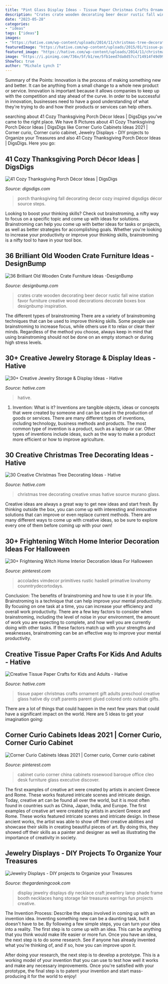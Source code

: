 ```yaml
---
title: "Pint Glass Display Ideas - Tissue Paper Christmas Crafts Ornament Gift Adults Preschool Creative Glass Hative Diy Craft Parents Parent Glued Colored Onto Outside Gifts"
description: "Crates crate wooden decorating beer decor rustic fall wine station favor furniture creative wood decorations decorate boxes box designbump inspiration"
date: "2023-05-28"
categories:
- "ideas"
tags: ["ideas"]
images:
- "https://hative.com/wp-content/uploads/2014/11/christmas-tree-decorating-ideas/3-christmas-tree-decorating-ideas.jpg"
featuredImage: "https://hative.com/wp-content/uploads/2015/01/tissue-paper-crafts/11-tissue-paper-crafts.jpg"
featured_image: "https://hative.com/wp-content/uploads/2014/11/christmas-tree-decorating-ideas/3-christmas-tree-decorating-ideas.jpg"
image: "https://i.pinimg.com/736x/5f/b1/ee/5fb1eed7da8d57cc714914f49d99a6b1.jpg"
ShowToc: true
author: "Michale Lynch I"
---
```



Summary of the Points:
Innovation is the process of making something new and better. It can be anything from a small change to a whole new product or service. Innovation is important because it allows companies to keep up with the competition and stay ahead of the curve. In order to be successful in innovation, businesses need to have a good understanding of what they're trying to do and how their products or services can help others.

	

		
searching about 41 Cozy Thanksgiving Porch Décor Ideas | DigsDigs you've came to the right place. We have 8 Pictures about 41 Cozy Thanksgiving Porch Décor Ideas | DigsDigs like Corner Curio Cabinets Ideas 2021 | Corner curio, Corner curio cabinet, Jewelry Displays - DIY projects to Organize your Treasures and also 41 Cozy Thanksgiving Porch Décor Ideas | DigsDigs. Here you go:
		
    
## 41 Cozy Thanksgiving Porch Décor Ideas | DigsDigs

<img loading=lazy src="http://www.digsdigs.com/photos/cozy-thanksgiving-porch-decor-ideas-24.jpg" onerror="this.onerror=null;this.src='https://tse3.mm.bing.net/th?id=OIP.hVPD1yg35a0oc-YfO58tOwHaJo&amp;pid=15.1';" alt="41 Cozy Thanksgiving Porch Décor Ideas | DigsDigs">

_Source: digsdigs.com_

>porch thanksgiving fall decorating decor cozy inspired digsdigs décor source steps. 

	

Looking to boost your thinking skills? Check out brainstroming, a nifty way to focus on a specific topic and come up with ideas for solutions. Brainstroming can help you come up with better ideas for tasks or projects, as well as better strategies for accomplishing goals. Whether you're looking to increase your productivity or improve your thinking skills, brainstroming is a nifty tool to have in your tool box.

    
## 36 Brilliant Old Wooden Crate Furniture Ideas -DesignBump

<img loading=lazy src="https://designbump.com/wp-content/uploads/2015/10/crate09.jpg" onerror="this.onerror=null;this.src='https://tse3.mm.bing.net/th?id=OIP.ywL7SreYT2_Rk7nFWorIXAHaLH&amp;pid=15.1';" alt="36 Brilliant Old Wooden Crate Furniture Ideas -DesignBump">

_Source: designbump.com_

>crates crate wooden decorating beer decor rustic fall wine station favor furniture creative wood decorations decorate boxes box designbump inspiration. 

	

The different types of brainstroming
There are a variety of brainstroming techniques that can be used to improve thinking skills. Some people use brainstroming to increase focus, while others use it to relax or clear their minds. Regardless of the method you choose, always keep in mind that using brainstroming should not be done on an empty stomach or during high stress levels.

    
## 30+ Creative Jewelry Storage &amp; Display Ideas - Hative

<img loading=lazy src="https://hative.com/wp-content/uploads/2015/01/jewelry-storage-display-ideas/22-jewelry-storage-display-ideas.jpg" onerror="this.onerror=null;this.src='https://tse2.mm.bing.net/th?id=OIP.QTYojMsHxAUaXdXwJ7jSrwHaLK&amp;pid=15.1';" alt="30+ Creative Jewelry Storage &amp; Display Ideas - Hative">

_Source: hative.com_

>hative. 

	

1. Invention: What is it?
Inventions are tangible objects, ideas or concepts that were created by someone and can be used in the production of goods or services. There are many different types of inventions, including technology, business methods and products. The most common type of invention is a product, such as a laptop or car. Other types of inventions include ideas, such as the way to make a product more efficient or how to improve agriculture.

    
## 30 Creative Christmas Tree Decorating Ideas - Hative

<img loading=lazy src="https://hative.com/wp-content/uploads/2014/11/christmas-tree-decorating-ideas/3-christmas-tree-decorating-ideas.jpg" onerror="this.onerror=null;this.src='https://tse2.mm.bing.net/th?id=OIP.rQCApYSfsbvfFDrHbgTfMgHaLH&amp;pid=15.1';" alt="30 Creative Christmas Tree Decorating Ideas - Hative">

_Source: hative.com_

>christmas tree decorating creative xmas hative source murano glass. 

	

Creative ideas are always a great way to get new ideas and start fresh. By thinking outside the box, you can come up with interesting and innovative solutions that can improve or even replace current methods. There are many different ways to come up with creative ideas, so be sure to explore every one of them before coming up with your own!

    
## 30+ Frightening Witch Home Interior Decoration Ideas For Halloween

<img loading=lazy src="https://i.pinimg.com/736x/5f/b1/ee/5fb1eed7da8d57cc714914f49d99a6b1.jpg" onerror="this.onerror=null;this.src='https://tse3.mm.bing.net/th?id=OIP.Yd0OAUIjvhGmcYcxaOl5hwHaLH&amp;pid=15.1';" alt="30+ Frightening Witch Home Interior Decoration Ideas For Halloween">

_Source: pinterest.com_

>accolades vimdecor primitives rustic haskell primative lovahomy counntrydecortodays. 

	

Conclusion: The benefits of brainstroming and how to use it in your life.
Brainstroming is a technique that can help improve your mental productivity. By focusing on one task at a time, you can increase your efficiency and overall work productivity. There are a few key factors to consider when brainstroming, including the level of noise in your environment, the amount of work you are expecting to complete, and how well you are currently doing with other tasks. If these factors match up with your strengths and weaknesses, brainstroming can be an effective way to improve your mental productivity.

    
## Creative Tissue Paper Crafts For Kids And Adults - Hative

<img loading=lazy src="https://hative.com/wp-content/uploads/2015/01/tissue-paper-crafts/11-tissue-paper-crafts.jpg" onerror="this.onerror=null;this.src='https://tse3.mm.bing.net/th?id=OIP.bwX_NhNdwfPOk6Ed29tJhQHaJ4&amp;pid=15.1';" alt="Creative Tissue Paper Crafts for Kids and Adults - Hative">

_Source: hative.com_

>tissue paper christmas crafts ornament gift adults preschool creative glass hative diy craft parents parent glued colored onto outside gifts. 

	

There are a lot of things that could happen in the next few years that could have a significant impact on the world. Here are 5 ideas to get your imagination going: 

    
## Corner Curio Cabinets Ideas 2021 | Corner Curio, Corner Curio Cabinet

<img loading=lazy src="https://i.pinimg.com/736x/e1/cd/21/e1cd21d7b7cc69177c1f1c56790e79b1.jpg" onerror="this.onerror=null;this.src='https://tse4.mm.bing.net/th?id=OIP.DdL7up1VJnKeb0ciRv3X9AHaLK&amp;pid=15.1';" alt="Corner Curio Cabinets Ideas 2021 | Corner curio, Corner curio cabinet">

_Source: pinterest.com_

>cabinet curio corner china cabinets rosewood baroque office cleo desk furniture glass executive discover. 

	

The first examples of creative art were created by artists in ancient Greece and Rome. These works featured intricate scenes and intricate design. Today, creative art can be found all over the world, but it is most often found in countries such as China, Japan, India, and Europe.
The first examples of creative art were created by artists in ancient Greece and Rome. These works featured intricate scenes and intricate design. In these ancient works, the artist was able to show off their creative abilities and showcase their skills in creating beautiful pieces of art. By doing this, they showed off their skills as a painter and designer as well as illustrating the importance of creativity in society.

    
## Jewelry Displays - DIY Projects To Organize Your Treasures

<img loading=lazy src="https://thegardeningcook.com/wp-content/uploads/2013/05/jools4.jpg" onerror="this.onerror=null;this.src='https://tse2.mm.bing.net/th?id=OIP.zbUYrUSUg66zs4kFLDfUmQHaJ4&amp;pid=15.1';" alt="Jewelry Displays - DIY projects to Organize your Treasures">

_Source: thegardeningcook.com_

>display jewelry displays diy necklace craft jewellery lamp shade frame booth necklaces hang storage fair treasures earrings fun projects creative. 

	

The Invention Process: Describe the steps involved in coming up with an invention idea.
Inventing something new can be a daunting task, but it doesn't have to be. By following a few simple steps, you can turn your idea into a reality.
The first step is to come up with an idea. This can be anything that you think would make life easier or more fun. Once you have an idea, the next step is to do some research. See if anyone has already invented what you're thinking of, and if so, how you can improve upon it.

After doing your research, the next step is to develop a prototype. This is a working model of your invention that you can use to test how well it works and make any necessary improvements. Once you're satisfied with your prototype, the final step is to patent your invention and start mass-producing it for the world to enjoy!

